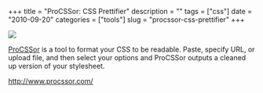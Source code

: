 +++
title = "ProCSSor: CSS Prettifier"
description = ""
tags = ["css"]
date = "2010-09-20"
categories = ["tools"]
slug = "procssor-css-prettifier"
+++


<div class="tool-screenshot mb1"><a href="http://www.procssor.com/"><img id="bluga-thumbnail-2812" class="bluga-thumbnail custom" src="//konigi.com/media/bluga/
wt5231573edbbce_custom.jpg"/></a></div><p><a href="http://www.procssor.com/">ProCSSor</a> is a tool to format your CSS to be readable. Paste, specify URL, or upload file, and then select your options and ProCSSor outputs a cleaned up version of your stylesheet.</p>

  
<p><a href="http://www.procssor.com/">http://www.procssor.com/</a></p>
      

